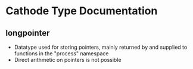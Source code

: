 # Cathode Type Documentation

## longpointer

*	Datatype used for storing pointers, mainly returned by and supplied to functions in the "process" namespace
*	Direct arithmetic on pointers is not possible